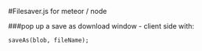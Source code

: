 #Filesaver.js for meteor / node
   
###pop up a save as download window - client side with:
   
    saveAs(blob, fileName);
  


